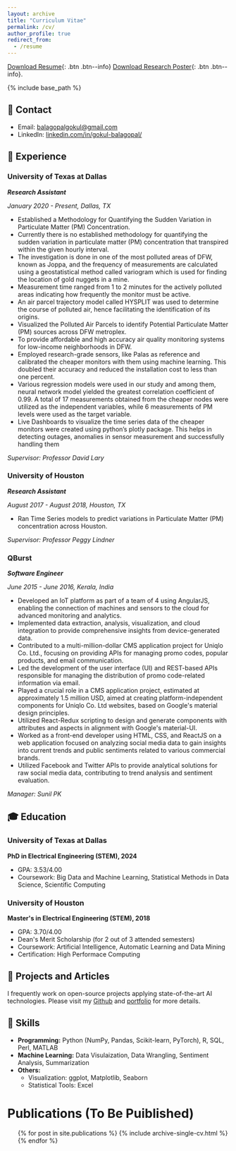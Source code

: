 ```yaml
---
layout: archive
title: "Curriculum Vitae"
permalink: /cv/
author_profile: true
redirect_from:
  - /resume
---
```

[Download Resume](https://gokulbalagopal.github.io/files/Resume_GB.pdf){: .btn .btn--info}
[Download Research Poster](https://gokulbalagopal.github.io/files/Resume_GB.pdf){: .btn .btn--info}.

{% include base_path %}

## 📧 Contact
- Email: [balagopalgokul@gmail.com]()
- LinkedIn: [linkedin.com/in/gokul-balagopal/](https://www.linkedin.com/in/gokul-balagopal/)


## 💼 Experience
### University of Texas at Dallas
***Research Assistant***

*January 2020 - Present, Dallas, TX*


- Established a Methodology for Quantifying the Sudden Variation in Particulate Matter (PM) Concentration.
- Currently there is no established methodology for quantifying the sudden variation in particulate matter (PM) concentration that transpired within the given hourly interval.
- The investigation is done in one of the most polluted areas of DFW, known as Joppa, and the frequency of measurements are calculated using a geostatistical method called variogram which is used for finding the location of gold nuggets in a mine. 
- Measurement time ranged from 1 to 2 minutes for the actively polluted areas indicating how frequently the monitor must be active. 
- An air parcel trajectory model called HYSPLIT was used to determine the course of polluted air, hence facilitating the identification of its origins. 
- Visualized the Polluted Air Parcels to identify Potential Particulate Matter (PM) sources across DFW metroplex.
- To provide affordable and high accuracy air quality monitoring systems for low-income neighborhoods in DFW.  
- Employed research-grade sensors, like Palas as reference and calibrated the cheaper monitors with them using machine learning. This doubled their accuracy and reduced the installation cost to less than one percent.
- Various regression models were used in our study and among them, neural network model yielded the greatest correlation coefficient of 0.99. A total of 17 measurements obtained from the  cheaper nodes were utilized as the independent variables, while 6 measurements of PM levels were used as the target variable. 
- Live Dashboards to visualize the time series data of the cheaper monitors were created using python’s plotly package. This helps in detecting outages, anomalies in sensor measurement and successfully handling them

*Supervisor: Professor David Lary*

### University of Houston
***Research Assistant***

*August 2017 - August 2018, Houston, TX*

- Ran Time Series models to predict variations in Particulate Matter (PM) concentration across Houston.

*Supervisor: Professor Peggy Lindner*
  
### QBurst
***Software Engineer***

*June 2015 - June 2016, Kerala, India*

- Developed an IoT platform as part of a team of 4 using AngularJS, enabling the connection of machines and sensors to the cloud for advanced monitoring and analytics.
- Implemented data extraction, analysis, visualization, and cloud integration to provide comprehensive insights from device-generated data.
- Contributed to a multi-million-dollar CMS application project for Uniqlo Co. Ltd., focusing on providing APIs for managing promo codes,   popular products, and email communication.
- Led the development of the user interface (UI) and REST-based APIs responsible for managing the distribution of promo code-related information via email.
- Played a crucial role in a CMS application project, estimated at approximately 1.5 million USD, aimed at creating platform-independent components for Uniqlo Co. Ltd websites, based on Google's material design principles.
- Utilized React-Redux scripting to design and generate components with attributes and aspects in alignment with Google's material-UI.
- Worked as a front-end developer using HTML, CSS, and ReactJS on a web application focused on analyzing social media data to gain insights into current trends and public sentiments related to various commercial brands.
- Utilized Facebook and Twitter APIs to provide analytical solutions for raw social media data, contributing to trend analysis and sentiment evaluation.

*Manager: Sunil PK* 


## 🎓 Education
### University of Texas at Dallas
**PhD in Electrical Engineering (STEM), 2024**
- GPA: 3.53/4.00
- Coursework: Big Data and Machine Learning, Statistical Methods in Data Science, Scientific Computing

### University of Houston
**Master's in Electrical Engineering (STEM), 2018**
- GPA: 3.70/4.00
- Dean's Merit Scholarship (for 2 out of 3 attended semesters)
- Coursework: Artificial Intelligence, Automatic Learning and Data Mining
- Certification: High Performace Computing

## 📝 Projects and Articles
I frequently work on open-source projects applying state-of-the-art AI technologies. Please visit my [Github](https://github.com/gokulbalagopal) and [portfolio](https://gokulbalagopal.github.io/portfolio/) for more details.

## 🤖 Skills
- **Programming:** Python (NumPy, Pandas, Scikit-learn, PyTorch), R, SQL, Perl, MATLAB
- **Machine Learning:** Data Visulaization, Data Wrangling, Sentiment Analysis, Summarization
- **Others:** 
  - Visualization: ggplot, Matplotlib, Seaborn
  - Statistical Tools: Excel

  
Publications (To Be Puiblished)
======
  <ul>{% for post in site.publications %}
    {% include archive-single-cv.html %}
  {% endfor %}</ul>
  
<!-- Talks
======
  <ul>{% for post in site.talks %}
    {% include archive-single-talk-cv.html %}
  {% endfor %}</ul>
  
Teaching
======
  <ul>{% for post in site.teaching %}
    {% include archive-single-cv.html %}
  {% endfor %}</ul>
  
Service and leadership
======
* Currently signed in to 43 different slack teams -->
